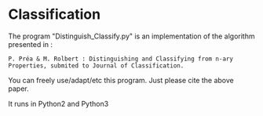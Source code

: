 Classification
==============
The program "Distinguish_Classify.py" is an implementation of the algorithm presented in :

    P. Préa & M. Rolbert : Distinguishing and Classifying from n-ary Properties, submited to Journal of Classification.
    
You can freely use/adapt/etc this program. Just please cite the above paper.

It runs in Python2 and Python3
